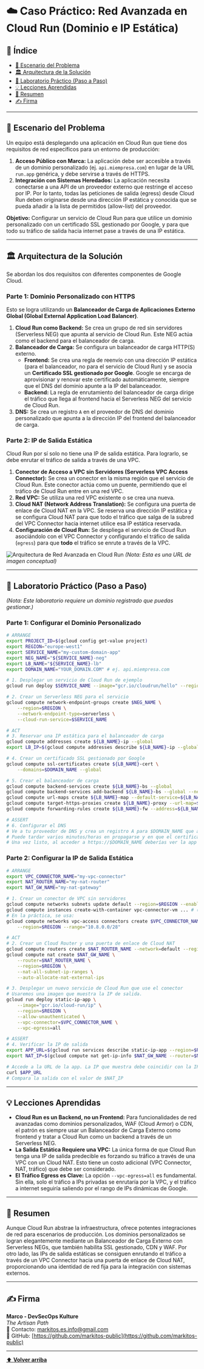 # ☁️ Caso Práctico: Red Avanzada en Cloud Run (Dominio e IP Estática)

## 📑 Índice

* [🧭 Escenario del Problema](#-escenario-del-problema)
* [🏛️ Arquitectura de la Solución](#️-arquitectura-de-la-solución)
* [🔬 Laboratorio Práctico (Paso a Paso)](#-laboratorio-práctico-paso-a-paso)
* [💡 Lecciones Aprendidas](#-lecciones-aprendidas)
* [🧾 Resumen](#-resumen)
* [✍️ Firma](#-firma)

---

## 🧭 Escenario del Problema

Un equipo está desplegando una aplicación en Cloud Run que tiene dos requisitos de red específicos para un entorno de producción:

1.  **Acceso Público con Marca:** La aplicación debe ser accesible a través de un dominio personalizado (ej. `api.miempresa.com`) en lugar de la URL `run.app` genérica, y debe servirse a través de HTTPS.
2.  **Integración con Sistemas Heredados:** La aplicación necesita conectarse a una API de un proveedor externo que restringe el acceso por IP. Por lo tanto, todas las peticiones de salida (egress) desde Cloud Run deben originarse desde una dirección IP estática y conocida que se pueda añadir a la lista de permitidos (allow-list) del proveedor.

**Objetivo:** Configurar un servicio de Cloud Run para que utilice un dominio personalizado con un certificado SSL gestionado por Google, y para que todo su tráfico de salida hacia internet pase a través de una IP estática.

---

## 🏛️ Arquitectura de la Solución

Se abordan los dos requisitos con diferentes componentes de Google Cloud.

### Parte 1: Dominio Personalizado con HTTPS

Esto se logra utilizando un **Balanceador de Carga de Aplicaciones Externo Global (Global External Application Load Balancer)**.

1.  **Cloud Run como Backend:** Se crea un grupo de red sin servidores (Serverless NEG) que apunta al servicio de Cloud Run. Este NEG actúa como el backend para el balanceador de carga.
2.  **Balanceador de Carga:** Se configura un balanceador de carga HTTP(S) externo.
    *   **Frontend:** Se crea una regla de reenvío con una dirección IP estática (para el balanceador, no para el servicio de Cloud Run) y se asocia un **Certificado SSL gestionado por Google**. Google se encarga de aprovisionar y renovar este certificado automáticamente, siempre que el DNS del dominio apunte a la IP del balanceador.
    *   **Backend:** La regla de enrutamiento del balanceador de carga dirige el tráfico que llega al frontend hacia el Serverless NEG del servicio de Cloud Run.
3.  **DNS:** Se crea un registro `A` en el proveedor de DNS del dominio personalizado que apunta a la dirección IP del frontend del balanceador de carga.

### Parte 2: IP de Salida Estática

Cloud Run por sí solo no tiene una IP de salida estática. Para lograrlo, se debe enrutar el tráfico de salida a través de una VPC.

1.  **Conector de Acceso a VPC sin Servidores (Serverless VPC Access Connector):** Se crea un conector en la misma región que el servicio de Cloud Run. Este conector actúa como un puente, permitiendo que el tráfico de Cloud Run entre en una red VPC.
2.  **Red VPC:** Se utiliza una red VPC existente o se crea una nueva.
3.  **Cloud NAT (Network Address Translation):** Se configura una puerta de enlace de Cloud NAT en la VPC. Se reserva una dirección IP estática y se configura Cloud NAT para que todo el tráfico que salga de la subred del VPC Connector hacia internet utilice esa IP estática reservada.
4.  **Configuración de Cloud Run:** Se despliega el servicio de Cloud Run asociándolo con el VPC Connector y configurando el tráfico de salida (`egress`) para que **todo** el tráfico se enrute a través de la VPC.

![Arquitectura de Red Avanzada en Cloud Run](https://storage.googleapis.com/gcp-devops-kulture-images/cloud-run-advanced-networking.png) *(Nota: Esta es una URL de imagen conceptual)*

---

## 🔬 Laboratorio Práctico (Paso a Paso)

*(Nota: Este laboratorio requiere un dominio registrado que puedas gestionar.)*

### Parte 1: Configurar el Dominio Personalizado

```bash
# ARRANGE
export PROJECT_ID=$(gcloud config get-value project)
export REGION="europe-west1"
export SERVICE_NAME="my-custom-domain-app"
export NEG_NAME="${SERVICE_NAME}-neg"
export LB_NAME="${SERVICE_NAME}-lb"
export DOMAIN_NAME="YOUR_DOMAIN.COM" # ej. api.miempresa.com

# 1. Desplegar un servicio de Cloud Run de ejemplo
gcloud run deploy $SERVICE_NAME --image="gcr.io/cloudrun/hello" --region=$REGION --allow-unauthenticated

# 2. Crear un Serverless NEG para el servicio
gcloud compute network-endpoint-groups create $NEG_NAME \
    --region=$REGION \
    --network-endpoint-type=serverless \
    --cloud-run-service=$SERVICE_NAME

# ACT
# 3. Reservar una IP estática para el balanceador de carga
gcloud compute addresses create ${LB_NAME}-ip --global
export LB_IP=$(gcloud compute addresses describe ${LB_NAME}-ip --global --format="value(address)")

# 4. Crear un certificado SSL gestionado por Google
gcloud compute ssl-certificates create ${LB_NAME}-cert \
    --domains=$DOMAIN_NAME --global

# 5. Crear el balanceador de carga
gcloud compute backend-services create ${LB_NAME}-bs --global
gcloud compute backend-services add-backend ${LB_NAME}-bs --global --network-endpoint-group=$NEG_NAME --network-endpoint-group-region=$REGION
gcloud compute url-maps create ${LB_NAME}-map --default-service=${LB_NAME}-bs
gcloud compute target-https-proxies create ${LB_NAME}-proxy --url-map=${LB_NAME}-map --ssl-certificates=${LB_NAME}-cert
gcloud compute forwarding-rules create ${LB_NAME}-fw --address=${LB_NAME}-ip --target-https-proxy=${LB_NAME}-proxy --global --ports=443

# ASSERT
# 6. Configurar el DNS
# Ve a tu proveedor de DNS y crea un registro A para $DOMAIN_NAME que apunte a la IP $LB_IP.
# Puede tardar varios minutos/horas en propagarse y en que el certificado se aprovisione.
# Una vez listo, al acceder a https://$DOMAIN_NAME deberías ver la app de Cloud Run.
```

### Parte 2: Configurar la IP de Salida Estática

```bash
# ARRANGE
export VPC_CONNECTOR_NAME="my-vpc-connector"
export NAT_ROUTER_NAME="my-nat-router"
export NAT_GW_NAME="my-nat-gateway"

# 1. Crear un conector de VPC sin servidores
gcloud compute networks subnets update default --region=$REGION --enable-private-ip-google-access
gcloud compute instances create-with-container vpc-connector-vm ... # (Pasos detallados omitidos por brevedad, se crea el conector)
# En la práctica, se usa:
gcloud compute networks vpc-access connectors create $VPC_CONNECTOR_NAME \
    --region=$REGION --range="10.8.0.0/28"

# ACT
# 2. Crear un Cloud Router y una puerta de enlace de Cloud NAT
gcloud compute routers create $NAT_ROUTER_NAME --network=default --region=$REGION
gcloud compute nat create $NAT_GW_NAME \
    --router=$NAT_ROUTER_NAME \
    --region=$REGION \
    --nat-all-subnet-ip-ranges \
    --auto-allocate-nat-external-ips

# 3. Desplegar un nuevo servicio de Cloud Run que use el conector
# Usaremos una imagen que muestra la IP de salida.
gcloud run deploy static-ip-app \
    --image="gcr.io/cloud-run/ip" \
    --region=$REGION \
    --allow-unauthenticated \
    --vpc-connector=$VPC_CONNECTOR_NAME \
    --vpc-egress=all

# ASSERT
# 4. Verificar la IP de salida
export APP_URL=$(gcloud run services describe static-ip-app --region=$REGION --format="value(status.url)")
export NAT_IP=$(gcloud compute nat get-ip-info $NAT_GW_NAME --router=$NAT_ROUTER_NAME --region=$REGION --format="value(ipInfo[0].externalIp)")

# Accede a la URL de la app. La IP que muestra debe coincidir con la IP del NAT.
curl $APP_URL
# Compara la salida con el valor de $NAT_IP
```

---

## 💡 Lecciones Aprendidas

*   **Cloud Run es un Backend, no un Frontend:** Para funcionalidades de red avanzadas como dominios personalizados, WAF (Cloud Armor) o CDN, el patrón es siempre usar un Balanceador de Carga Externo como frontend y tratar a Cloud Run como un backend a través de un Serverless NEG.
*   **La Salida Estática Requiere una VPC:** La única forma de que Cloud Run tenga una IP de salida predecible es forzando su tráfico a través de una VPC con un Cloud NAT. Esto tiene un costo adicional (VPC Connector, NAT, tráfico) que debe ser considerado.
*   **El Tráfico Egress es Clave:** La opción `--vpc-egress=all` es fundamental. Sin ella, solo el tráfico a IPs privadas se enrutaría por la VPC, y el tráfico a internet seguiría saliendo por el rango de IPs dinámicas de Google.

---

## 🧾 Resumen

Aunque Cloud Run abstrae la infraestructura, ofrece potentes integraciones de red para escenarios de producción. Los dominios personalizados se logran elegantemente mediante un Balanceador de Carga Externo con Serverless NEGs, que también habilita SSL gestionado, CDN y WAF. Por otro lado, las IPs de salida estáticas se consiguen enrutando el tráfico a través de un VPC Connector hacia una puerta de enlace de Cloud NAT, proporcionando una identidad de red fija para la integración con sistemas externos.

---

## ✍️ Firma

**Marco - DevSecOps Kulture**  
*The Artisan Path*  
📧 Contacto: [markitos.es.info@gmail.com](mailto:markitos.es.info@gmail.com)  
🐙 GitHub: [https://github.com/markitos-public](https://github.com/markitos-public)

---

[⬆️ **Volver arriba**](#-caso-práctico-red-avanzada-en-cloud-run-dominio-e-ip-estática)
